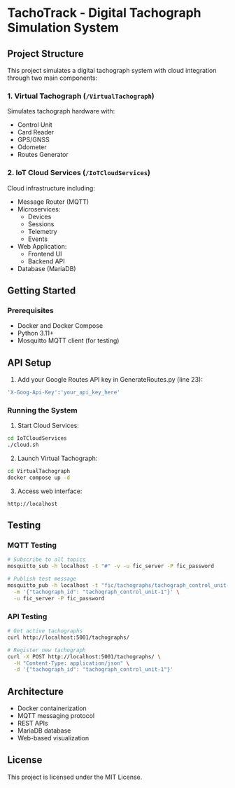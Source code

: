 # TachoTrack - Digital Tachograph Simulation System

## Project Structure

This project simulates a digital tachograph system with cloud integration through two main components:

### 1. Virtual Tachograph (`/VirtualTachograph`)

Simulates tachograph hardware with:
- Control Unit 
- Card Reader
- GPS/GNSS
- Odometer
- Routes Generator

### 2. IoT Cloud Services (`/IoTCloudServices`)

Cloud infrastructure including:
- Message Router (MQTT)
- Microservices:
  - Devices
  - Sessions 
  - Telemetry
  - Events
- Web Application:
  - Frontend UI
  - Backend API
- Database (MariaDB)

## Getting Started

### Prerequisites
- Docker and Docker Compose
- Python 3.11+
- Mosquitto MQTT client (for testing)

## API Setup

1. Add your Google Routes API key in GenerateRoutes.py (line 23):
```bash
'X-Goog-Api-Key':'your_api_key_here'
```
### Running the System

1. Start Cloud Services:
```bash
cd IoTCloudServices
./cloud.sh
```

2. Launch Virtual Tachograph:
```bash
cd VirtualTachograph
docker compose up -d
```

3. Access web interface:
```
http://localhost
```

## Testing

### MQTT Testing
```bash
# Subscribe to all topics
mosquitto_sub -h localhost -t "#" -v -u fic_server -P fic_password

# Publish test message
mosquitto_pub -h localhost -t "fic/tachographs/tachograph_control_unit-1/request_access/" \
  -m '{"tachograph_id": "tachograph_control_unit-1"}' \
  -u fic_server -P fic_password
```

### API Testing
```bash
# Get active tachographs
curl http://localhost:5001/tachographs/

# Register new tachograph
curl -X POST http://localhost:5001/tachographs/ \
  -H "Content-Type: application/json" \
  -d '{"tachograph_id": "tachograph_control_unit-1"}'
```

## Architecture

- Docker containerization
- MQTT messaging protocol 
- REST APIs
- MariaDB database
- Web-based visualization

## License

This project is licensed under the MIT License.
